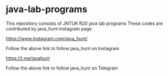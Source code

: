# java-lab-programs
This repository consists of JNTUK R20 java lab programs
These codes are contributed by java_hunt instagram page 

https://www.instagram.com/java_hunt/

Follow the above link to follow java_hunt on Instagram 

https://t.me/javahunt

Follow the above link to follow java_hunt on Telegram
